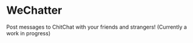 # WeChatter

Post messages to ChitChat with your friends and strangers! (Currently a work in progress)
